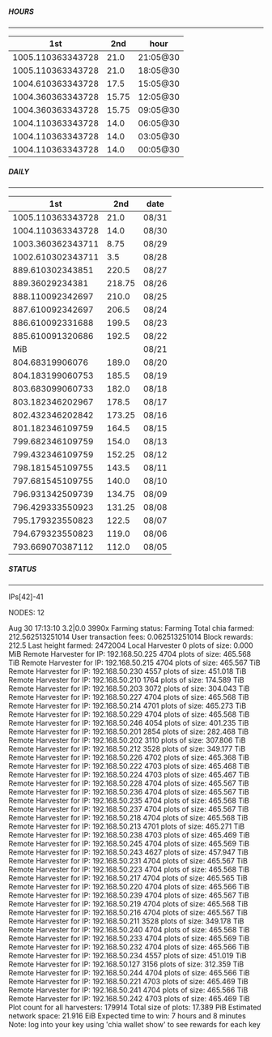 ##### HOURS
-------

| 1st | 2nd | hour |
|---|----|-----|
|1005.110363343728 | 21.0 | 21:05@30 |
|1005.110363343728 | 21.0 | 18:05@30 |
|1004.610363343728 | 17.5 | 15:05@30 |
|1004.360363343728 | 15.75 | 12:05@30 |
|1004.360363343728 | 15.75 | 09:05@30 |
|1004.110363343728 | 14.0 | 06:05@30 |
|1004.110363343728 | 14.0 | 03:05@30 |
|1004.110363343728 | 14.0 | 00:05@30 |

##### DAILY
-------

| 1st | 2nd | date |
|---|----|-----|
|1005.110363343728 | 21.0 | 08/31 |
|1004.110363343728 | 14.0 | 08/30 |
|1003.360362343711 | 8.75 | 08/29 |
|1002.610302343711 | 3.5 | 08/28 |
|889.610302343851 | 220.5 | 08/27 |
|889.36029234381 | 218.75 | 08/26 |
|888.110092342697 | 210.0 | 08/25 |
|887.610092342697 | 206.5 | 08/24 |
|886.610092331688 | 199.5 | 08/23 |
|885.610091320686 | 192.5 | 08/22 |
|MiB |  | 08/21 |
|804.68319906076 | 189.0 | 08/20 |
|804.183199060753 | 185.5 | 08/19 |
|803.683099060733 | 182.0 | 08/18 |
|803.182346202967 | 178.5 | 08/17 |
|802.432346202842 | 173.25 | 08/16 |
|801.182346109759 | 164.5 | 08/15 |
|799.682346109759 | 154.0 | 08/13 |
|799.432346109759 | 152.25 | 08/12 |
|798.181545109755 | 143.5 | 08/11 |
|797.681545109755 | 140.0 | 08/10 |
|796.931342509739 | 134.75 | 08/09 |
|796.429333550923 | 131.25 | 08/08 |
|795.179323550823 | 122.5 | 08/07 |
|794.679323550823 | 119.0 | 08/06 |
|793.669070387112 | 112.0 | 08/05 |


##### STATUS
-------

IPs[42]-41

NODES: 12

Aug 30 17:13:10 3.2|0.0
3990x
Farming status: Farming
Total chia farmed: 212.562513251014
User transaction fees: 0.062513251014
Block rewards: 212.5
Last height farmed: 2472004
Local Harvester
   0 plots of size: 0.000 MiB
Remote Harvester for IP: 192.168.50.225
   4704 plots of size: 465.568 TiB
Remote Harvester for IP: 192.168.50.215
   4704 plots of size: 465.567 TiB
Remote Harvester for IP: 192.168.50.230
   4557 plots of size: 451.018 TiB
Remote Harvester for IP: 192.168.50.210
   1764 plots of size: 174.589 TiB
Remote Harvester for IP: 192.168.50.203
   3072 plots of size: 304.043 TiB
Remote Harvester for IP: 192.168.50.227
   4704 plots of size: 465.568 TiB
Remote Harvester for IP: 192.168.50.214
   4701 plots of size: 465.273 TiB
Remote Harvester for IP: 192.168.50.229
   4704 plots of size: 465.568 TiB
Remote Harvester for IP: 192.168.50.246
   4054 plots of size: 401.235 TiB
Remote Harvester for IP: 192.168.50.201
   2854 plots of size: 282.468 TiB
Remote Harvester for IP: 192.168.50.202
   3110 plots of size: 307.806 TiB
Remote Harvester for IP: 192.168.50.212
   3528 plots of size: 349.177 TiB
Remote Harvester for IP: 192.168.50.226
   4702 plots of size: 465.368 TiB
Remote Harvester for IP: 192.168.50.222
   4703 plots of size: 465.468 TiB
Remote Harvester for IP: 192.168.50.224
   4703 plots of size: 465.467 TiB
Remote Harvester for IP: 192.168.50.228
   4704 plots of size: 465.567 TiB
Remote Harvester for IP: 192.168.50.236
   4704 plots of size: 465.567 TiB
Remote Harvester for IP: 192.168.50.235
   4704 plots of size: 465.568 TiB
Remote Harvester for IP: 192.168.50.237
   4704 plots of size: 465.567 TiB
Remote Harvester for IP: 192.168.50.218
   4704 plots of size: 465.568 TiB
Remote Harvester for IP: 192.168.50.213
   4701 plots of size: 465.271 TiB
Remote Harvester for IP: 192.168.50.238
   4703 plots of size: 465.469 TiB
Remote Harvester for IP: 192.168.50.245
   4704 plots of size: 465.569 TiB
Remote Harvester for IP: 192.168.50.243
   4627 plots of size: 457.947 TiB
Remote Harvester for IP: 192.168.50.231
   4704 plots of size: 465.567 TiB
Remote Harvester for IP: 192.168.50.223
   4704 plots of size: 465.568 TiB
Remote Harvester for IP: 192.168.50.217
   4704 plots of size: 465.565 TiB
Remote Harvester for IP: 192.168.50.220
   4704 plots of size: 465.566 TiB
Remote Harvester for IP: 192.168.50.239
   4704 plots of size: 465.567 TiB
Remote Harvester for IP: 192.168.50.219
   4704 plots of size: 465.568 TiB
Remote Harvester for IP: 192.168.50.216
   4704 plots of size: 465.567 TiB
Remote Harvester for IP: 192.168.50.211
   3528 plots of size: 349.178 TiB
Remote Harvester for IP: 192.168.50.240
   4704 plots of size: 465.568 TiB
Remote Harvester for IP: 192.168.50.233
   4704 plots of size: 465.569 TiB
Remote Harvester for IP: 192.168.50.232
   4704 plots of size: 465.566 TiB
Remote Harvester for IP: 192.168.50.234
   4557 plots of size: 451.019 TiB
Remote Harvester for IP: 192.168.50.127
   3156 plots of size: 312.359 TiB
Remote Harvester for IP: 192.168.50.244
   4704 plots of size: 465.566 TiB
Remote Harvester for IP: 192.168.50.221
   4703 plots of size: 465.469 TiB
Remote Harvester for IP: 192.168.50.241
   4704 plots of size: 465.566 TiB
Remote Harvester for IP: 192.168.50.242
   4703 plots of size: 465.469 TiB
Plot count for all harvesters: 179914
Total size of plots: 17.389 PiB
Estimated network space: 21.916 EiB
Expected time to win: 7 hours and 8 minutes
Note: log into your key using 'chia wallet show' to see rewards for each key
